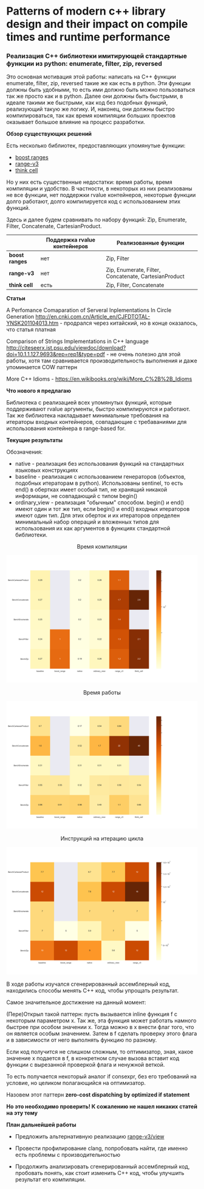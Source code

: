 
# Patterns of modern c++ library design and their impact on compile times and runtime performance



### Реализация C++ библиотеки имитирующей стандартные функции из python: enumerate, filter, zip, reversed


Это основная мотивация этой работы: написать на C++ функции enumerate, filter, zip, reversed такие же как есть в python. Эти функции должны быть удобными, то есть ими должно быть можно пользоваться так же просто как и в python. Далее они должны быть быстрыми, в идеале такими же быстрыми, как код без подобных функций, реализующий такую же логику. И, наконец, они должны быстро компилироваться, так как время компиляции больших проектов оказывает большое влияние на процесс разработки.

**Обзор существующих решений**

Есть несколько библиотек, предоставляющих упомянутые функции:

 * [boost ranges](https://github.com/boostorg/range)
 * [range-v3](https://github.com/ericniebler/range-v3)
 * [think cell](https://github.com/think-cell/range)
 
Но у них есть существенные недостатки: время работы, время компиляции и удобство. В частности, в некоторых из них реализованы не все функции, нет поддержки rvalue контейнеров, некоторые функции долго работают, долго компилируется код с использованием этих функций.

Здесь и далее будем сравнивать по набору функций: Zip, Enumerate, Filter, Concatenate, CartesianProduct.

|   | Поддержка rvalue контейнеров | Реализованные функции | 
|---|---|---|
| **boost ranges** | нет | Zip, Filter |
| **range-v3** | нет | Zip, Enumerate, Filter, Concatenate, CartesianProduct |
| **think cell** | есть | Zip, Filter, Concatenate | 

**Статьи**

A Perfomance Comaparation of Serveral Inplementations In Circle Generation http://en.cnki.com.cn/Article_en/CJFDTOTAL-YNSK201104013.htm - продрался через китайский, но в конце оказалось, что статья платная

Comparison of Strings Implementations
in C++ language http://citeseerx.ist.psu.edu/viewdoc/download?doi=10.1.1.127.9693&rep=rep1&type=pdf - не очень полезно для этой работы, хотя там сравнивается производительность выполнения и даже упоминается COW паттерн

More C++ Idioms - https://en.wikibooks.org/wiki/More_C%2B%2B_Idioms

**Что нового я предлагаю**

Библиотека с реализацией всех упомянутых функций, которые поддерживают rvalue аргументы, быстро компилируются и работают. Так же библиотека накладывает минимальные требования на итераторы входных контейнеров, совпадающие с требаваниями для использования контейнера в range-based for. 

**Текущие результаты**

Обозначения:
 * native - реализация без использования функций на стандартных языковых конструкциях
 * baseline - реализация с использованием генераторов (объектов, подобных итераторам в python). Использованы sentinel, то есть end() в обертках имеет особый тип, не хранящий никакой информации, не совпадающий с типом begin()
 * ordinary_view - реализация "обычным" способом. begin() и end() имеют один и тот же тип, если begin() и end() входных итераторов имеют один тип. Для этих оберток и их итераторов определен минимальный набор операций и вложенных типов для использования их как аргументов в функциях стандартной библиотеки.

<center> Время компиляции </center>

![Время компиляции](./pic/compile_report_o2_o3_clang++_prod.png)

<center> Время работы </center>

![Время работы](./pic/report_o2_o3_clang++_prod.png)

<center> Инструкций на итерацию цикла </center>

![Инструкций на итерацию цикла](./pic/report_gdb_o2_o3_g++-7_prod.png)


В ходе работы изучался сгенерированный ассемблерный код, находились способы менять С++ код, чтобы упрощать результат.

Самое значительное достижение на данный момент:

(Пере)Открыл такой паттерн: пусть вызывается inline функция f с некоторым параметром x. Так же, эта функция может работать намного быстрее при особом значении x. Тогда можно в x внести флаг того, что он является особым значением. Затем в f сделать проверку этого флага и в зависимости от него выполнять функцию по разному.

Если код получится не слишком сложным, то оптимизатор, зная, какое значение x подается в f, в конкретном случае вызова вставит код функции с вырезанной проверкой флага и ненужной веткой.

То есть получается некоторый аналог if consexpr, без его требований на условие, но целиком полагающийся на оптимизатор.

Назовем этот паттерн **zero-cost dispatching by optimized if statement**

**Но это необходимо проверить! К сожалению не нашел никаких статей на эту тему**

**План дальнейшей работы**

* Предложить альтернативную реализацию [range-v3/view](https://github.com/ericniebler/range-v3/tree/master/include/range/v3/view)

* Провести профилирование clang, попробовать найти, где именно есть проблемы с производительностью

* Продолжить анализировать сгенерированный ассемблерный код, пробовать понять, как стоит изменить C++ код, чтобы улучшить результат его компиляции.




